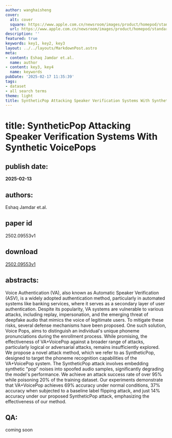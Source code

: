 ```yaml
---
author: wanghaisheng
cover:
  alt: cover
  square: https://www.apple.com.cn/newsroom/images/product/homepod/standard/Apple-HomePod-hero-230118_big.jpg.large_2x.jpg
  url: https://www.apple.com.cn/newsroom/images/product/homepod/standard/Apple-HomePod-hero-230118_big.jpg.large_2x.jpg
description: ''
featured: true
keywords: key1, key2, key3
layout: ../../layouts/MarkdownPost.astro
meta:
- content: Eshaq Jamdar et.al.
  name: author
- content: key3, key4
  name: keywords
pubDate: '2025-02-17 11:35:39'
tags:
- dataset
- all search terms
theme: light
title: SyntheticPop Attacking Speaker Verification Systems With Synthetic VoicePops
---
```


# title: SyntheticPop Attacking Speaker Verification Systems With Synthetic VoicePops 
## publish date: 
**2025-02-13** 
## authors: 
  Eshaq Jamdar et.al. 
## paper id
2502.09553v1
## download
[2502.09553v1](http://arxiv.org/abs/2502.09553v1)
## abstracts:
Voice Authentication (VA), also known as Automatic Speaker Verification (ASV), is a widely adopted authentication method, particularly in automated systems like banking services, where it serves as a secondary layer of user authentication. Despite its popularity, VA systems are vulnerable to various attacks, including replay, impersonation, and the emerging threat of deepfake audio that mimics the voice of legitimate users. To mitigate these risks, several defense mechanisms have been proposed. One such solution, Voice Pops, aims to distinguish an individual's unique phoneme pronunciations during the enrollment process. While promising, the effectiveness of VA+VoicePop against a broader range of attacks, particularly logical or adversarial attacks, remains insufficiently explored. We propose a novel attack method, which we refer to as SyntheticPop, designed to target the phoneme recognition capabilities of the VA+VoicePop system. The SyntheticPop attack involves embedding synthetic "pop" noises into spoofed audio samples, significantly degrading the model's performance. We achieve an attack success rate of over 95% while poisoning 20% of the training dataset. Our experiments demonstrate that VA+VoicePop achieves 69% accuracy under normal conditions, 37% accuracy when subjected to a baseline label flipping attack, and just 14% accuracy under our proposed SyntheticPop attack, emphasizing the effectiveness of our method.
## QA:
coming soon
